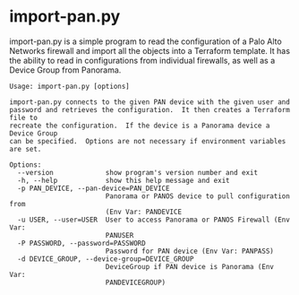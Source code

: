 # import-pan.py

import-pan.py is a simple program to read the configuration of a Palo Alto Networks firewall and import all the objects into a Terraform template.
It has the ability to read in configurations from individual firewalls, as well as a Device Group from Panorama.


```
Usage: import-pan.py [options]

import-pan.py connects to the given PAN device with the given user and
password and retrieves the configuration.  It then creates a Terraform file to
recreate the configuration.  If the device is a Panorama device a Device Group
can be specified.  Options are not necessary if environment variables are set.

Options:
  --version             show program's version number and exit
  -h, --help            show this help message and exit
  -p PAN_DEVICE, --pan-device=PAN_DEVICE
                        Panorama or PANOS device to pull configuration from
                        (Env Var: PANDEVICE
  -u USER, --user=USER  User to access Panorama or PANOS Firewall (Env Var:
                        PANUSER
  -P PASSWORD, --password=PASSWORD
                        Password for PAN device (Env Var: PANPASS)
  -d DEVICE_GROUP, --device-group=DEVICE_GROUP
                        DeviceGroup if PAN device is Panorama (Env Var:
                        PANDEVICEGROUP)
```
